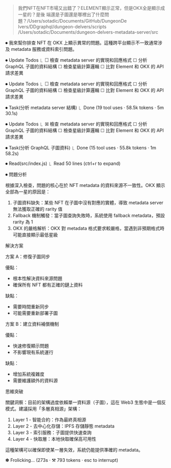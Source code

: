 
> 我們NFT在NFT市場又出錯了？ELEMENT顯示正常，但是OKX全是顯示成一星的？是後
  端還是子圖還是哪裡出了什麼問題？/Users/sotadic/Documents/GitHub/DungeonDe
  lvers/DDgraphql/dungeon-delvers/scripts 
  /Users/sotadic/Documents/dungeon-delvers-metadata-server/src

⏺ 我來幫你排查 NFT 在 OKX 上顯示異常的問題。這種跨平台顯示不一致通常涉及
  metadata 服務或資料索引問題。

⏺ Update Todos
  ⎿  ☐ 檢查 metadata server 的實現和回應格式
     ☐ 分析 GraphQL 子圖的資料結構
     ☐ 檢查星級計算邏輯
     ☐ 比對 Element 和 OKX 的 API 請求差異

⏺ Update Todos
  ⎿  ☐ 檢查 metadata server 的實現和回應格式
     ☐ 分析 GraphQL 子圖的資料結構
     ☐ 檢查星級計算邏輯
     ☐ 比對 Element 和 OKX 的 API 請求差異

⏺ Task(分析 metadata server 結構)
  ⎿  Done (19 tool uses · 58.5k tokens · 5m 30.1s)                         

⏺ Update Todos
  ⎿  ☒ 檢查 metadata server 的實現和回應格式
     ☐ 分析 GraphQL 子圖的資料結構
     ☐ 檢查星級計算邏輯
     ☐ 比對 Element 和 OKX 的 API 請求差異

⏺ Task(分析 GraphQL 子圖資料)
  ⎿  Done (15 tool uses · 55.8k tokens · 1m 58.2s)                         

⏺ Read(src/index.js)
  ⎿  Read 50 lines (ctrl+r to expand)

⏺ 問題分析

  根據深入檢查，問題的核心在於 NFT metadata 的資料來源不一致性。OKX
  顯示全部為一星的原因是：

  1. 子圖資料缺失：某些 NFT 在子圖中沒有對應的實體，導致 metadata server
  無法獲取正確的 rarity 值
  2. Fallback 機制觸發：當子圖查詢失敗時，系統使用 fallback metadata，預設
  rarity 為 1
  3. OKX 的嚴格解析：OKX 對 metadata
  格式要求較嚴格，當遇到非預期格式時可能直接顯示最低星級

  解決方案

  方案 A：修復子圖同步

  優點：
  - 根本性解決資料來源問題
  - 確保所有 NFT 都有正確的鏈上資料

  缺點：
  - 需要時間重新同步
  - 可能需要重新部署子圖

  方案 B：建立資料補償機制

  優點：
  - 快速修復顯示問題
  - 不影響現有系統運行

  缺點：
  - 增加系統複雜度
  - 需要維護額外的資料源

  思維突破

  關鍵洞察：目前的架構過度依賴單一資料源（子圖），這在 Web3
  生態中是一個反模式。建議採用「多層真相源」架構：

  1. Layer 1 - 智能合約：作為最終真相源
  2. Layer 2 - 去中心化存儲：IPFS 存儲靜態 metadata
  3. Layer 3 - 索引服務：子圖提供快速查詢
  4. Layer 4 - 快取層：本地快取確保高可用性

  這種架構可以確保即使某一層失效，系統仍能提供準確的 metadata。

✽ Frolicking… (273s · ⚒ 793 tokens · esc to interrupt)

